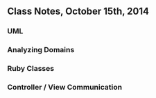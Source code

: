 ## Class Notes, October 15th, 2014

### UML

### Analyzing Domains

### Ruby Classes

### Controller / View Communication
